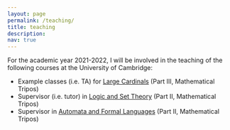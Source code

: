 ```yaml
---
layout: page
permalink: /teaching/
title: teaching
description: 
nav: true
---
```


For the academic year 2021-2022, I will be involved in the teaching of the following courses at the University of Cambridge:

<ul>
  <li>Example classes (i.e. TA) for <a href="https://www.maths.cam.ac.uk/postgrad/part-iii/files/GtC_2021-22/Foundations/Large_Cardinals.pdf">Large Cardinals</a> (Part III, Mathematical Tripos)</li>
  <li>Supervisor (i.e. tutor) in <a href="https://www.dpmms.cam.ac.uk/study/II/Logic/">Logic and Set Theory</a> (Part II, Mathematical Tripos)</li>
  <li>Supervisor in <a href="https://www.dpmms.cam.ac.uk/study/II/AutomataAndFormalLanguages/">Automata and Formal Languages</a> (Part II, Mathematical Tripos)</li>
</ul>
